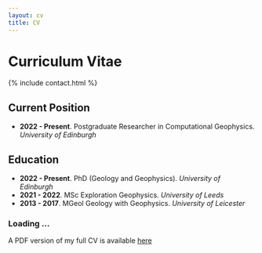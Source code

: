 ```yaml
---
layout: cv
title: CV
---
```


# Curriculum Vitae

{% include contact.html %}

## Current Position
- **2022 - Present**. Postgraduate Researcher in Computational Geophysics. *University of Edinburgh*

## Education
- **2022 - Present**. PhD (Geology and Geophysics). *University of Edinburgh*
- **2021 - 2022**. MSc Exploration Geophysics. *University of Leeds*
- **2013 - 2017**. MGeol Geology with Geophysics. *University of Leicester*

### Loading ...

A PDF version of my full CV is available [here](/Martyn_Steel_CV.pdf)